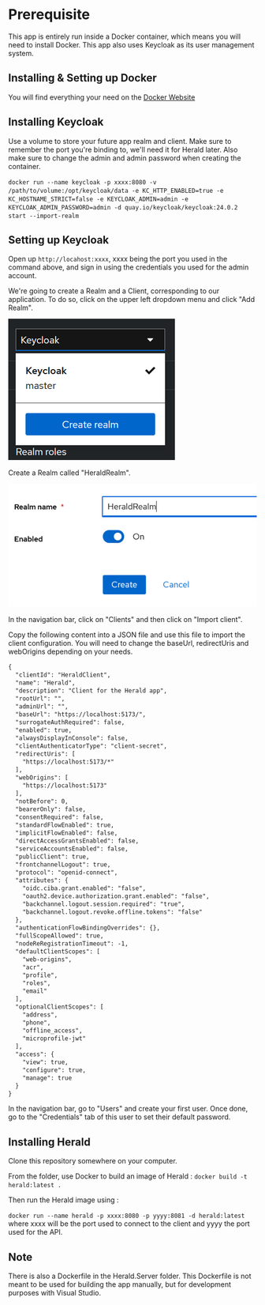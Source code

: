 # Prerequisite

This app is entirely run inside a Docker container, which means you will need to install Docker.
This app also uses Keycloak as its user management system.

## Installing & Setting up Docker

You will find everything your need on the [Docker Website](https://docs.docker.com/desktop/)

## Installing Keycloak

Use a volume to store your future app realm and client.
Make sure to remember the port you're binding to, we'll need it for Herald later.
Also make sure to change the admin and admin password when creating the container.

`docker run --name keycloak -p xxxx:8080 -v /path/to/volume:/opt/keycloak/data -e KC_HTTP_ENABLED=true -e KC_HOSTNAME_STRICT=false -e KEYCLOAK_ADMIN=admin -e KEYCLOAK_ADMIN_PASSWORD=admin -d quay.io/keycloak/keycloak:24.0.2 start --import-realm`

## Setting up Keycloak

Open up `http://locahost:xxxx`, xxxx being the port you used in the command above, and sign in using the credentials you used for the admin account.

We're going to create a Realm and a Client, corresponding to our application. To do so, click on the upper left dropdown menu and click "Add Realm".

![](assets/keycloak_1.png)

Create a Realm called "HeraldRealm".

![](assets/keycloak_2.png)

In the navigation bar, click on "Clients" and then click on "Import client".

Copy the following content into a JSON file and use this file to import the client configuration. You will need to change the baseUrl, redirectUris and webOrigins depending on your needs.

```
{
  "clientId": "HeraldClient",
  "name": "Herald",
  "description": "Client for the Herald app",
  "rootUrl": "",
  "adminUrl": "",
  "baseUrl": "https://localhost:5173/",
  "surrogateAuthRequired": false,
  "enabled": true,
  "alwaysDisplayInConsole": false,
  "clientAuthenticatorType": "client-secret",
  "redirectUris": [
    "https://localhost:5173/*"
  ],
  "webOrigins": [
    "https://localhost:5173"
  ],
  "notBefore": 0,
  "bearerOnly": false,
  "consentRequired": false,
  "standardFlowEnabled": true,
  "implicitFlowEnabled": false,
  "directAccessGrantsEnabled": false,
  "serviceAccountsEnabled": false,
  "publicClient": true,
  "frontchannelLogout": true,
  "protocol": "openid-connect",
  "attributes": {
    "oidc.ciba.grant.enabled": "false",
    "oauth2.device.authorization.grant.enabled": "false",
    "backchannel.logout.session.required": "true",
    "backchannel.logout.revoke.offline.tokens": "false"
  },
  "authenticationFlowBindingOverrides": {},
  "fullScopeAllowed": true,
  "nodeReRegistrationTimeout": -1,
  "defaultClientScopes": [
    "web-origins",
    "acr",
    "profile",
    "roles",
    "email"
  ],
  "optionalClientScopes": [
    "address",
    "phone",
    "offline_access",
    "microprofile-jwt"
  ],
  "access": {
    "view": true,
    "configure": true,
    "manage": true
  }
}
```

In the navigation bar, go to "Users" and create your first user. Once done, go to the "Credentials" tab of this user to set their default password.

## Installing Herald

Clone this repository somewhere on your computer.

From the folder, use Docker to build an image of Herald :
`docker build -t herald:latest .`

Then run the Herald image using :

`docker run --name herald -p xxxx:8080 -p yyyy:8081 -d herald:latest`
where xxxx will be the port used to connect to the client and yyyy the port used for the API.

## Note

There is also a Dockerfile in the Herald.Server folder. This Dockerfile is not meant to be used for building the app manually, but for development purposes with Visual Studio.

